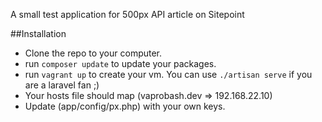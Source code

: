 A small test application for 500px API article on Sitepoint

##Installation
- Clone the repo to your computer.
- run `composer update` to update your packages.
- run `vagrant up` to create your vm. You can use `./artisan serve` if you are a laravel fan ;)
- Your hosts file should map (vaprobash.dev => 192.168.22.10)
- Update (app/config/px.php) with your own keys.